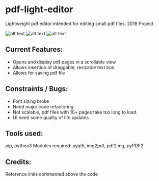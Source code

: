 # pdf-light-editor
Lightweight pdf editor intended for editing small pdf files.
2018 Project.

![alt text](https://github.com/szhang93/light-pdf-editor/tree/master/screenshots/1.png)
![alt text](https://github.com/szhang93/light-pdf-editor/tree/master/screenshots/2.png)
![alt text](https://github.com/szhang93/light-pdf-editor/tree/master/screenshots/3.png)

Current Features:
---------------------------
* Opens and display pdf pages in a scrollable view
* Allows insertion of draggable, resizable text box
* Allows for saving pdf file

Constraints / Bugs:
---------------------------
* Font sizing broke
* Need major code refactoring
* Not scalable, pdf files with 10+ pages take too long to load.
* UI need some quality of life updates

Tools used:
---------------------------
pip, python3
Modules required: pyqt5, img2pdf, pdf2img, pyPDF2

Credits:
---------------------------
Reference links commented above the code
